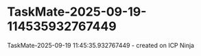 # TaskMate-2025-09-19-114535932767449
TaskMate-2025-09-19 11:45:35.932767449 - created on ICP Ninja

